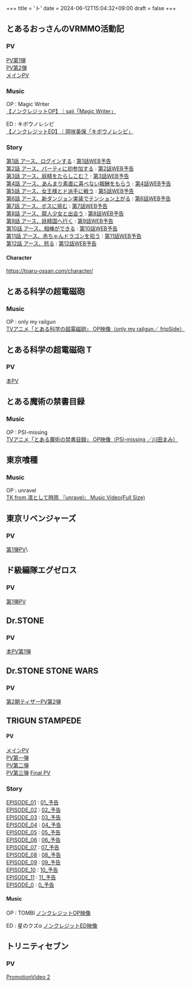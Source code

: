 +++
title = 'ト'
date = 2024-06-12T15:04:32+09:00
draft = false
+++

## とあるおっさんのVRMMO活動記

### PV
[PV第1弾](https://youtu.be/77WX-vYqWJo)\
[PV第2弾](https://youtu.be/Cqwf25EBp3w)\
[メインPV](https://youtu.be/F4GcYnkbYKo)

### Music
OP : Magic Writer\
[【ノンクレジットOP】｜saji「Magic Writer」](https://youtu.be/X6wpOpTUcRw)

ED : キボウノレシピ\
[【ノンクレジットED】｜岡咲美保「キボウノレシピ」](https://youtu.be/XvQ83Fna5PY)

### Story
[第1話 アース、ログインする](https://toaru-ossan.com/story/01.html) : [第1話WEB予告](https://www.youtube.com/watch?v=aq7sDCCjkLo)\
[第2話 アース、パーティに初参加する](https://toaru-ossan.com/story/02.html) : [第2話WEB予告](https://www.youtube.com/watch?v=P8RKizb9PAw)\
[第3話 アース、妖精をたらしこむ？](https://toaru-ossan.com/story/03.html) : [第3話WEB予告](https://www.youtube.com/watch?v=4BaYjxmW_YQ)\
[第4話 アース、あんまり素直に喜べない報酬をもらう](https://toaru-ossan.com/story/04.html) : [第4話WEB予告](https://www.youtube.com/watch?v=DiR0JXWM3yc)\
[第5話 アース、女王様とド派手に戦う](https://toaru-ossan.com/story/05.html) : [第5話WEB予告](https://www.youtube.com/watch?v=6WpMz2Xd1wI)\
[第6話 アース、新ダンジョン実装でテンション上がる](https://toaru-ossan.com/story/06.html) : [第6話WEB予告](https://www.youtube.com/watch?v=xbr8cb-kap4)\
[第7話 アース、ボスに挑む](https://toaru-ossan.com/story/07.html) : [第7話WEB予告](https://www.youtube.com/watch?v=uBWaYhEg8rc)\
[第8話 アース、龍人少女と出会う](https://toaru-ossan.com/story/08.html) : [第8話WEB予告](https://www.youtube.com/watch?v=M_quQQiEIZI)\
[第9話 アース、妖精国へ行く](https://toaru-ossan.com/story/09.html) : [第9話WEB予告](https://www.youtube.com/watch?v=T9B3QXNcda0)\
[第10話 アース、相棒ができる](https://toaru-ossan.com/story/10.html) : [第10話WEB予告](https://www.youtube.com/watch?v=PsGZV7blxUU)\
[第11話 アース、赤ちゃんドラゴンを拾う](https://toaru-ossan.com/story/11.html) : [第11話WEB予告](https://www.youtube.com/watch?v=Dn0TJrLBnBI)\
[第12話 アース、怒る](https://toaru-ossan.com/story/) : [第12話WEB予告](https://www.youtube.com/watch?v=YvOiliYgPsI)

#### Character
https://toaru-ossan.com/character/

  
  
  
  

## とある科学の超電磁砲

### Music
OP : only my railgun\
[TVアニメ「とある科学の超電磁砲」 OP映像（only my railgun／ fripSide）](https://www.youtube.com/watch?v=NOt2qxWtBv0)

## とある科学の超電磁砲 T
### PV
[本PV](https://www.youtube.com/watch?v=eVudpKEJcYo)

## とある魔術の禁書目録

### Music
OP : PSI-missing\
[TVアニメ「とある魔術の禁書目録」 OP映像（PSI-missing ／川田まみ）](https://www.youtube.com/watch?v=JwnGaYtQnjU)

## 東京喰種
### Music
OP : unravel\
[TK from 凛として時雨 『unravel』 Music Video(Full Size) ](https://youtu.be/Fve_lHIPa-I?si=FXfjpQh7G0gr-yVP)

## 東京リベンジャーズ
### PV
[第1弾PV](https://www.youtube.com/watch?v=r9M34VgTfzY)\

  

## ド級編隊エグゼロス

### PV
[第1弾PV](https://www.youtube.com/watch?v=CTa9na5BDw4)

## Dr.STONE
### PV
[本PV第1弾](https://www.youtube.com/watch?v=2ei4KpfCOAI)

## Dr.STONE STONE WARS
### PV
[第2期ティザーPV第2弾](https://www.youtube.com/watch?v=pNKxaV3BNvs)

  

## TRIGUN STAMPEDE
#### PV
[メインPV](https://youtu.be/KlJZJWt7fpA)\
[PV第一弾](https://youtu.be/7bL9RH6kItM)\
[PV第二弾](https://youtu.be/3V3CmVKbUNE)\
[PV第三弾](https://youtu.be/T_fTvpX0J_4)
[Final PV](https://youtu.be/T_fTvpX0J_4)
### Story
[EPISODE_01](https://trigun-anime.com/episodes/episodes01.php) : [01_予告](https://www.youtube.com/watch?v=wgPrmwxJNRM)\
[EPISODE_02](https://trigun-anime.com/episodes/episodes02.php) : [02_予告](https://www.youtube.com/watch?v=GW5ouVaoZ9A&t=1s)\
[EPISODE_03](https://trigun-anime.com/episodes/episodes03.php) : [03_予告](https://www.youtube.com/watch?v=N3F2sEcac8A)\
[EPISODE_04](https://trigun-anime.com/episodes/episodes04.php) : [04_予告](https://www.youtube.com/watch?v=-lG9jn66fq8)\
[EPISODE_05](https://trigun-anime.com/episodes/episodes05.php) : [05_予告](https://www.youtube.com/watch?v=N3uoF3oYNWE)\
[EPISODE_06](https://trigun-anime.com/episodes/episodes06.php) : [06_予告](https://www.youtube.com/watch?v=62EDw49fcwU)\
[EPISODE_07](https://trigun-anime.com/episodes/episodes07.php) : [07_予告](https://www.youtube.com/watch?v=5pqxyhz80-0)\
[EPISODE_08](https://trigun-anime.com/episodes/episodes08.php) : [08_予告](https://www.youtube.com/watch?v=Mjg4McywhWQ)\
[EPISODE_09](https://trigun-anime.com/episodes/episodes09.php) : [09_予告](https://www.youtube.com/watch?v=kgc3DBv6hL8)\
[EPISODE_10](https://trigun-anime.com/episodes/episodes10.php) : [10_予告](https://www.youtube.com/watch?v=yy6X_BXusC8)\
[EPISODE_11](https://trigun-anime.com/episodes/episodes11.php) : [11_予告](https://www.youtube.com/watch?v=WX9Zw5E9kjk)\
[EPISODE_0](https://trigun-anime.com/episodes/episodes12.php)  : [0_予告](https://www.youtube.com/watch?v=aoBq1bQ5JXA)

#### Music
OP : TOMBI
[ノンクレジットOP映像](https://youtu.be/mxYqXOL5uLk)

ED : 星のクズα
[ノンクレジットED映像](https://youtu.be/zedAegmrEAo)


## トリニティセブン

### PV
[PromotionVideo 2](https://www.youtube.com/watch?v=DO49_W622Rs)
